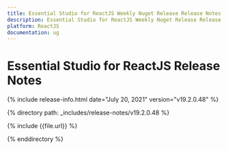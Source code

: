 ```yaml
---
title: Essential Studio for ReactJS Weekly Nuget Release Release Notes  
description: Essential Studio for ReactJS Weekly Nuget Release Release Notes  
platform: ReactJS
documentation: ug
---
```


# Essential Studio for ReactJS  Release Notes  

{% include release-info.html date="July 20, 2021"  version="v19.2.0.48" %} 


{% directory path: _includes/release-notes/v19.2.0.48 %}

{% include {{file.url}} %}

{% enddirectory %}

